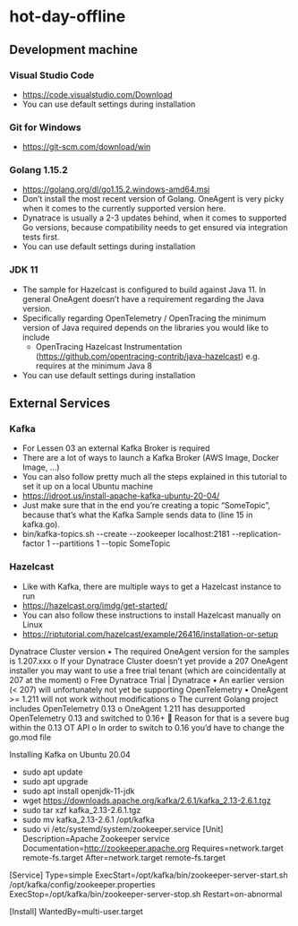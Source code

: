# hot-day-offline

## Development machine

### Visual Studio Code
* https://code.visualstudio.com/Download
* You can use default settings during installation
### Git for Windows
* https://git-scm.com/download/win
### Golang 1.15.2
*	https://golang.org/dl/go1.15.2.windows-amd64.msi
*	Don’t install the most recent version of Golang. OneAgent is very picky when it comes to the currently supported version here.
* Dynatrace is usually a 2-3 updates behind, when it comes to supported Go versions, because compatibility needs to get ensured via integration tests first.
* You can use default settings during installation
### JDK 11
* The sample for Hazelcast is configured to build against Java 11. In general OneAgent doesn’t have a requirement regarding the Java version.
* Specifically regarding OpenTelemetry / OpenTracing the minimum version of Java required depends on the libraries you would like to include
  * OpenTracing Hazelcast Instrumentation (https://github.com/opentracing-contrib/java-hazelcast) e.g. requires at the minimum Java 8
* You can use default settings during installation

## External Services
### Kafka
* For Lessen 03 an external Kafka Broker is required
* There are a lot of ways to launch a Kafka Broker (AWS Image, Docker Image, …)
* You can also follow pretty much all the steps explained in this tutorial to set it up on a local Ubuntu machine
* https://idroot.us/install-apache-kafka-ubuntu-20-04/
* Just make sure that in the end you’re creating a topic “SomeTopic”, because that’s what the Kafka Sample sends data to (line 15 in kafka.go).
* bin/kafka-topics.sh --create --zookeeper localhost:2181 --replication-factor 1 --partitions 1 --topic SomeTopic

### Hazelcast
* Like with Kafka, there are multiple ways to get a Hazelcast instance to run
* https://hazelcast.org/imdg/get-started/
* You can also follow these instructions to install Hazelcast manually on Linux
* https://riptutorial.com/hazelcast/example/26416/installation-or-setup

Dynatrace Cluster version
•	The required OneAgent version for the samples is 1.207.xxx
o	If your Dynatrace Cluster doesn’t yet provide a 207 OneAgent installer you may want to use a free trial tenant (which are coincidentally at 207 at the moment)
o	Free Dynatrace Trial | Dynatrace
•	An earlier version (< 207) will unfortunately not yet be supporting OpenTelemetry
•	OneAgent >= 1.211 will not work without modifications
o	The current Golang project includes OpenTelemetry 0.13
o	OneAgent 1.211 has desupported OpenTelemetry 0.13 and switched to 0.16+
	Reason for that is a severe bug within the 0.13 OT API
o	In order to switch to 0.16 you’d have to change the go.mod file

Installing Kafka on Ubuntu 20.04
* sudo apt update
* sudo apt upgrade
* sudo apt install openjdk-11-jdk
* wget https://downloads.apache.org/kafka/2.6.1/kafka_2.13-2.6.1.tgz
* sudo tar xzf kafka_2.13-2.6.1.tgz
* sudo mv kafka_2.13-2.6.1 /opt/kafka
* sudo vi /etc/systemd/system/zookeeper.service
[Unit]
Description=Apache Zookeeper service
Documentation=http://zookeeper.apache.org
Requires=network.target remote-fs.target
After=network.target remote-fs.target

[Service]
Type=simple
ExecStart=/opt/kafka/bin/zookeeper-server-start.sh /opt/kafka/config/zookeeper.properties
ExecStop=/opt/kafka/bin/zookeeper-server-stop.sh
Restart=on-abnormal

[Install]
WantedBy=multi-user.target
